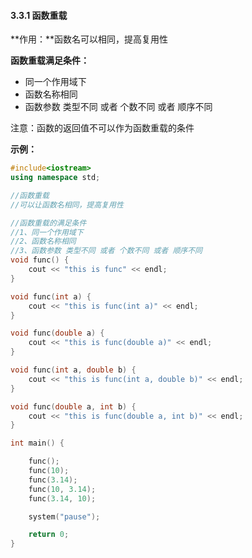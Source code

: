 #### 3.3.1 函数重载

**作用：**函数名可以相同，提高复用性

**函数重载满足条件：**

- 同一个作用域下
- 函数名称相同
- 函数参数 类型不同 或者 个数不同 或者 顺序不同

注意：函数的返回值不可以作为函数重载的条件

**示例：**

```c++
#include<iostream>
using namespace std;

//函数重载
//可以让函数名相同，提高复用性

//函数重载的满足条件
//1、同一个作用域下
//2、函数名称相同
//3、函数参数 类型不同 或者 个数不同 或者 顺序不同
void func() {
	cout << "this is func" << endl;
}

void func(int a) {
	cout << "this is func(int a)" << endl;
}

void func(double a) {
	cout << "this is func(double a)" << endl;
}

void func(int a, double b) {
	cout << "this is func(int a, double b)" << endl;
}

void func(double a, int b) {
	cout << "this is func(double a, int b)" << endl;
}

int main() {

	func();
	func(10);
	func(3.14);
	func(10, 3.14);
	func(3.14, 10);

	system("pause");

	return 0;
}
```



